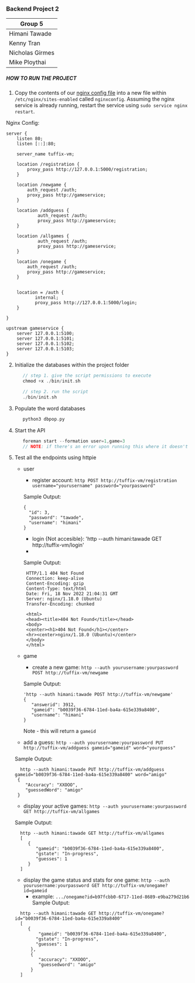 ### Backend Project 2

| Group 5         |
| --------------- |
| Himani Tawade   |
| Kenny Tran      |
| Nicholas Girmes |
| Mike Ploythai   |

##### HOW TO RUN THE PROJECT

1. Copy the contents of our [nginx config file](https://github.com/himanitawade/Web-Back-End-Project2/blob/master/nginxconfig.txt) into a new file within `/etc/nginx/sites-enabled` called `nginxconfig`. Assuming the nginx service is already running, restart the service using `sudo service nginx restart`.

Nginx Config:

```
server {
    listen 80;
    listen [::]:80;

    server_name tuffix-vm;

    location /registration {
        proxy_pass http://127.0.0.1:5000/registration;
    }

    location /newgame {
        auth_request /auth;
        proxy_pass http://gameservice;
    }

    location /addguess {
            auth_request /auth;
            proxy_pass http://gameservice;
    }

    location /allgames {
            auth_request /auth;
            proxy_pass http://gameservice;
    }

    location /onegame {
        auth_request /auth;
        proxy_pass http://gameservice;
    }


    location = /auth {
           internal;
           proxy_pass http://127.0.0.1:5000/login;
    }

}

upstream gameservice {
    server 127.0.0.1:5100;
    server 127.0.0.1:5101;
    server 127.0.0.1:5102;
    server 127.0.0.1:5103;
}
```

2. Initialize the databases within the project folder

   ```c
      // step 1. give the script permissions to execute
      chmod +x ./bin/init.sh

      // step 2. run the script
      ./bin/init.sh
   ```

3. Populate the word databases

   ```c
      python3 dbpop.py
   ```

4. Start the API

   ```c
      foreman start --formation user=1,game=3
      // NOTE: if there's an error upon running this where it doesn't recognize hypercorn, log out of Ubuntu and log back in.
   ```

5. Test all the endpoints using httpie
   - user
      - register account: `http POST http://tuffix-vm/registration username="yourusername" password="yourpassword"`
    
       Sample Output:
       ```
      {
         "id": 3,
         "password": "tawade",
         "username": "himani"
      }
      ```
     - login {Not accesible}: 'http --auth himani:tawade GET http://tuffix-vm/login'
     - 
     Sample Output:
     ```
      HTTP/1.1 404 Not Found
      Connection: keep-alive
      Content-Encoding: gzip
      Content-Type: text/html
      Date: Fri, 18 Nov 2022 21:04:31 GMT
      Server: nginx/1.18.0 (Ubuntu)
      Transfer-Encoding: chunked

      <html>
      <head><title>404 Not Found</title></head>
      <body>
      <center><h1>404 Not Found</h1></center>
      <hr><center>nginx/1.18.0 (Ubuntu)</center>
      </body>
      </html>
      ```
   - game

      - create a new game: `http --auth yourusername:yourpassword POST http://tuffix-vm/newgame`
      
      Sample Output:
      ```
      'http --auth himani:tawade POST http://tuffix-vm/newgame'
      {
         "answerid": 3912,
         "gameid": "b0039f36-6784-11ed-ba4a-615e339a8400",
         "username": "himani"
      }
      ```
      Note - this will return a `gameid`
    - add a guess: `http --auth yourusername:yourpassword PUT http://tuffix-vm/addguess gameid="gameid" word="yourguess"`

    Sample Output:
    ```
      http --auth himani:tawade PUT http://tuffix-vm/addguess gameid="b0039f36-6784-11ed-ba4a-615e339a8400" word="amigo"
     {
        "Accuracy": "XXOOO",
        "guessedWord": "amigo"
     }
     ```
    - display your active games: `http --auth yourusername:yourpassword GET http://tuffix-vm/allgames`

    Sample Output:
    ```
      http --auth himani:tawade GET http://tuffix-vm/allgames
      [
         {
            "gameid": "b0039f36-6784-11ed-ba4a-615e339a8400",
            "gstate": "In-progress",
            "guesses": 1
         }
      ]
      ```
    - display the game status and stats for one game: `http --auth yourusername:yourpassword GET http://tuffix-vm/onegame?id=gameid`
       - example: `.../onegame?id=b97fcbb0-6717-11ed-8689-e9ba279d21b6`
    Sample Output:
    ```
      http --auth himani:tawade GET http://tuffix-vm/onegame?id="b0039f36-6784-11ed-ba4a-615e339a8400"
      [
         {
             "gameid": "b0039f36-6784-11ed-ba4a-615e339a8400",
            "gstate": "In-progress",
            "guesses": 1
          },
          {
             "accuracy": "XXOOO",
             "guessedword": "amigo"
          }
      ]
      ```
